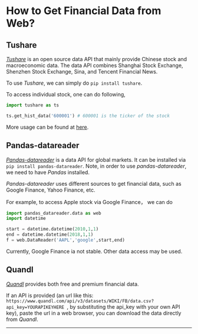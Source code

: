 # How to Get Financial Data from Web?

## Tushare

[*Tushare*](http://tushare.org/index.html) is an open source data API that mainly provide Chinese stock and macroeconomic data. The data API combines Shanghai Stock Exchange, Shenzhen Stock Exchange, Sina, and Tencent Financial News. 

To use *Tushare*, we can simply do `pip install tushare`. 

To access individual stock, one can do following,

``` python
import tushare as ts

ts.get_hist_data('600001') # 600001 is the ticker of the stock
```

More usage can be found at [here](http://tushare.org/index.html).

## Pandas-datareader

[*Pandas-datareader*](https://pandas-datareader.readthedocs.io/en/latest/) is a data API for global markets. It can be installed via `pip install pandas-datareader`. Note, in order to use *pandas-datareader*, we need to have *Pandas* installed.

*Pandas-datareader* uses different sources to get financial data, such as Google Finance, Yahoo Finance, etc.

For example, to access Apple stock via Google Finance， we can do
``` python
import pandas_datareader.data as web
import datetime

start = datetime.datetime(2010,1,1)
end = datetime.datetime(2018,1,1)
f = web.DataReader('AAPL','google',start,end)
```

Currently, Google Finance ia not stable. Other data access may be used.

## Quandl

[*Quandl*](https://www.quandl.com) provides both free and premium financial data. 

If an API is provided (an url like this: `https://www.quandl.com/api/v3/datasets/WIKI/FB/data.csv?api_key=YOURAPIKEYHERE
`, by substituting the api_key with your own API key), paste the url in a web browser, you can download the data directly from *Quandl*.


--------

<script type="text/javascript" async
  src="https://cdn.mathjax.org/mathjax/latest/MathJax.js?config=TeX-MML-AM_CHTML">
</script>